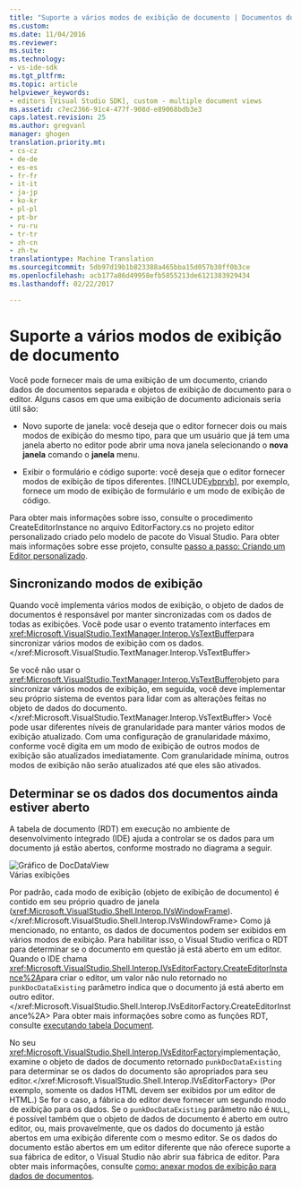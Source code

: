 ```yaml
---
title: "Suporte a vários modos de exibição de documento | Documentos do Microsoft"
ms.custom: 
ms.date: 11/04/2016
ms.reviewer: 
ms.suite: 
ms.technology:
- vs-ide-sdk
ms.tgt_pltfrm: 
ms.topic: article
helpviewer_keywords:
- editors [Visual Studio SDK], custom - multiple document views
ms.assetid: c7ec2366-91c4-477f-908d-e89068bdb3e3
caps.latest.revision: 25
ms.author: gregvanl
manager: ghogen
translation.priority.mt:
- cs-cz
- de-de
- es-es
- fr-fr
- it-it
- ja-jp
- ko-kr
- pl-pl
- pt-br
- ru-ru
- tr-tr
- zh-cn
- zh-tw
translationtype: Machine Translation
ms.sourcegitcommit: 5db97d19b1b823388a465bba15d057b30ff0b3ce
ms.openlocfilehash: acb177a86d49958efb5855213de6121383929434
ms.lasthandoff: 02/22/2017

---
```

# <a name="supporting-multiple-document-views"></a>Suporte a vários modos de exibição de documento
Você pode fornecer mais de uma exibição de um documento, criando dados de documentos separada e objetos de exibição de documento para o editor. Alguns casos em que uma exibição de documento adicionais seria útil são:  
  
-   Novo suporte de janela: você deseja que o editor fornecer dois ou mais modos de exibição do mesmo tipo, para que um usuário que já tem uma janela aberto no editor pode abrir uma nova janela selecionando o **nova janela** comando o **janela** menu.  
  
-   Exibir o formulário e código suporte: você deseja que o editor fornecer modos de exibição de tipos diferentes. [!INCLUDE[vbprvb](../code-quality/includes/vbprvb_md.md)], por exemplo, fornece um modo de exibição de formulário e um modo de exibição de código.  
  
 Para obter mais informações sobre isso, consulte o procedimento CreateEditorInstance no arquivo EditorFactory.cs no projeto editor personalizado criado pelo modelo de pacote do Visual Studio. Para obter mais informações sobre esse projeto, consulte [passo a passo: Criando um Editor personalizado](../extensibility/walkthrough-creating-a-custom-editor.md).  
  
## <a name="synchronizing-views"></a>Sincronizando modos de exibição  
 Quando você implementa vários modos de exibição, o objeto de dados de documentos é responsável por manter sincronizadas com os dados de todas as exibições. Você pode usar o evento tratamento interfaces em <xref:Microsoft.VisualStudio.TextManager.Interop.VsTextBuffer>para sincronizar vários modos de exibição com os dados.</xref:Microsoft.VisualStudio.TextManager.Interop.VsTextBuffer>  
  
 Se você não usar o <xref:Microsoft.VisualStudio.TextManager.Interop.VsTextBuffer>objeto para sincronizar vários modos de exibição, em seguida, você deve implementar seu próprio sistema de eventos para lidar com as alterações feitas no objeto de dados do documento.</xref:Microsoft.VisualStudio.TextManager.Interop.VsTextBuffer> Você pode usar diferentes níveis de granularidade para manter vários modos de exibição atualizado. Com uma configuração de granularidade máximo, conforme você digita em um modo de exibição de outros modos de exibição são atualizados imediatamente. Com granularidade mínima, outros modos de exibição não serão atualizados até que eles são ativados.  
  
## <a name="determining-whether-document-data-is-already-open"></a>Determinar se os dados dos documentos ainda estiver aberto  
 A tabela de documento (RDT) em execução no ambiente de desenvolvimento integrado (IDE) ajuda a controlar se os dados para um documento já estão abertos, conforme mostrado no diagrama a seguir.  
  
 ![Gráfico de DocDataView](~/extensibility/media/docdataview.gif "Docdataview")  
Várias exibições  
  
 Por padrão, cada modo de exibição (objeto de exibição de documento) é contido em seu próprio quadro de janela (<xref:Microsoft.VisualStudio.Shell.Interop.IVsWindowFrame>).</xref:Microsoft.VisualStudio.Shell.Interop.IVsWindowFrame> Como já mencionado, no entanto, os dados de documentos podem ser exibidos em vários modos de exibição. Para habilitar isso, o Visual Studio verifica o RDT para determinar se o documento em questão já está aberto em um editor. Quando o IDE chama <xref:Microsoft.VisualStudio.Shell.Interop.IVsEditorFactory.CreateEditorInstance%2A>para criar o editor, um valor não nulo retornado no `punkDocDataExisting` parâmetro indica que o documento já está aberto em outro editor.</xref:Microsoft.VisualStudio.Shell.Interop.IVsEditorFactory.CreateEditorInstance%2A> Para obter mais informações sobre como as funções RDT, consulte [executando tabela Document](../extensibility/internals/running-document-table.md).  
  
 No seu <xref:Microsoft.VisualStudio.Shell.Interop.IVsEditorFactory>implementação, examine o objeto de dados de documento retornado `punkDocDataExisting` para determinar se os dados do documento são apropriados para seu editor.</xref:Microsoft.VisualStudio.Shell.Interop.IVsEditorFactory> (Por exemplo, somente os dados HTML devem ser exibidos por um editor de HTML.) Se for o caso, a fábrica do editor deve fornecer um segundo modo de exibição para os dados. Se o `punkDocDataExisting` parâmetro não é `NULL`, é possível também que o objeto de dados de documento é aberto em outro editor, ou, mais provavelmente, que os dados do documento já estão abertos em uma exibição diferente com o mesmo editor. Se os dados do documento estão abertos em um editor diferente que não oferece suporte a sua fábrica de editor, o Visual Studio não abrir sua fábrica de editor. Para obter mais informações, consulte [como: anexar modos de exibição para dados de documentos](../extensibility/how-to-attach-views-to-document-data.md).
